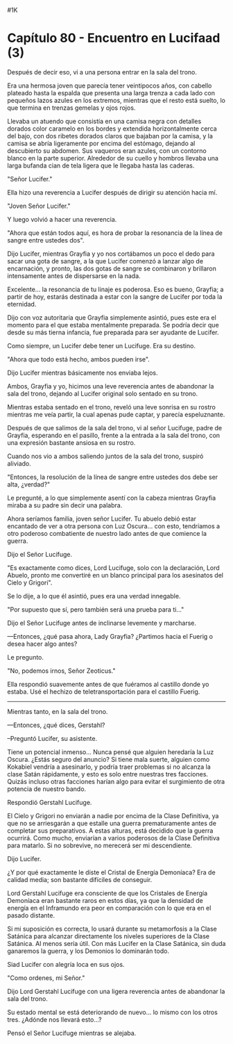 
#1K 

# Capítulo 80 - Encuentro en Lucifaad (3)


Después de decir eso, vi a una persona entrar en la sala del trono.

Era una hermosa joven que parecía tener veintipocos años, con cabello plateado hasta la espalda que presenta una larga trenza a cada lado con pequeños lazos azules en los extremos, mientras que el resto está suelto, lo que termina en trenzas gemelas y ojos rojos.

Llevaba un atuendo que consistía en una camisa negra con detalles dorados color caramelo en los bordes y extendida horizontalmente cerca del bajo, con dos ribetes dorados claros que bajaban por la camisa, y la camisa se abría ligeramente por encima del estómago, dejando al descubierto su abdomen. Sus vaqueros eran azules, con un contorno blanco en la parte superior. Alrededor de su cuello y hombros llevaba una larga bufanda cian de tela ligera que le llegaba hasta las caderas.

"Señor Lucifer."

Ella hizo una reverencia a Lucifer después de dirigir su atención hacia mí.

"Joven Señor Lucifer."

Y luego volvió a hacer una reverencia.

"Ahora que están todos aquí, es hora de probar la resonancia de la línea de sangre entre ustedes dos".

Dijo Lucifer, mientras Grayfia y yo nos cortábamos un poco el dedo para sacar una gota de sangre, a la que Lucifer comenzó a lanzar algo de encarnación, y pronto, las dos gotas de sangre se combinaron y brillaron intensamente antes de dispersarse en la nada.

Excelente... la resonancia de tu linaje es poderosa. Eso es bueno, Grayfia; a partir de hoy, estarás destinada a estar con la sangre de Lucifer por toda la eternidad.

Dijo con voz autoritaria que Grayfia simplemente asintió, pues este era el momento para el que estaba mentalmente preparada. Se podría decir que desde su más tierna infancia, fue preparada para ser ayudante de Lucifer.

Como siempre, un Lucifer debe tener un Lucifuge. Era su destino.

"Ahora que todo está hecho, ambos pueden irse".

Dijo Lucifer mientras básicamente nos enviaba lejos.

Ambos, Grayfia y yo, hicimos una leve reverencia antes de abandonar la sala del trono, dejando al Lucifer original solo sentado en su trono.

Mientras estaba sentado en el trono, reveló una leve sonrisa en su rostro mientras me veía partir, la cual apenas pude captar, y parecía espeluznante.

Después de que salimos de la sala del trono, vi al señor Lucifuge, padre de Grayfia, esperando en el pasillo, frente a la entrada a la sala del trono, con una expresión bastante ansiosa en su rostro.

Cuando nos vio a ambos saliendo juntos de la sala del trono, suspiró aliviado.

"Entonces, la resolución de la línea de sangre entre ustedes dos debe ser alta, ¿verdad?"

Le pregunté, a lo que simplemente asentí con la cabeza mientras Grayfia miraba a su padre sin decir una palabra.

Ahora seríamos familia, joven señor Lucifer. Tu abuelo debió estar encantado de ver a otra persona con Luz Oscura... con esto, tendríamos a otro poderoso combatiente de nuestro lado antes de que comience la guerra.

Dijo el Señor Lucifuge.

"Es exactamente como dices, Lord Lucifuge, solo con la declaración, Lord Abuelo, pronto me convertiré en un blanco principal para los asesinatos del Cielo y Grigori".

Se lo dije, a lo que él asintió, pues era una verdad innegable.

"Por supuesto que sí, pero también será una prueba para ti..."

Dijo el Señor Lucifuge antes de inclinarse levemente y marcharse.

—Entonces, ¿qué pasa ahora, Lady Grayfia? ¿Partimos hacia el Fuerig o desea hacer algo antes?

Le pregunto.

"No, podemos irnos, Señor Zeoticus."

Ella respondió suavemente antes de que fuéramos al castillo donde yo estaba. Usé el hechizo de teletransportación para el castillo Fuerig.

***

Mientras tanto, en la sala del trono.

—Entonces, ¿qué dices, Gerstahl?

–Preguntó Lucifer, su asistente.

Tiene un potencial inmenso... Nunca pensé que alguien heredaría la Luz Oscura. ¿Estás seguro del anuncio? Si tiene mala suerte, alguien como Kokabiel vendría a asesinarlo, y podría traer problemas si no alcanza la clase Satán rápidamente, y esto es solo entre nuestras tres facciones. Quizás incluso otras facciones harían algo para evitar el surgimiento de otra potencia de nuestro bando.

Respondió Gerstahl Lucifuge.

El Cielo y Grigori no enviarán a nadie por encima de la Clase Definitiva, ya que no se arriesgarán a que estalle una guerra prematuramente antes de completar sus preparativos. A estas alturas, está decidido que la guerra ocurrirá. Como mucho, enviarían a varios poderosos de la Clase Definitiva para matarlo. Si no sobrevive, no merecerá ser mi descendiente.

Dijo Lucifer.

¿Y por qué exactamente le diste el Cristal de Energía Demoníaca? Era de calidad media; son bastante difíciles de conseguir.

Lord Gerstahl Lucifuge era consciente de que los Cristales de Energía Demoníaca eran bastante raros en estos días, ya que la densidad de energía en el Inframundo era peor en comparación con lo que era en el pasado distante.

Si mi suposición es correcta, lo usará durante su metamorfosis a la Clase Satánica para alcanzar directamente los niveles superiores de la Clase Satánica. Al menos sería útil. Con más Lucifer en la Clase Satánica, sin duda ganaremos la guerra, y los Demonios lo dominarán todo.

Siad Lucifer con alegría loca en sus ojos.

"Como ordenes, mi Señor."

Dijo Lord Gerstahl Lucifuge con una ligera reverencia antes de abandonar la sala del trono.

Su estado mental se está deteriorando de nuevo... lo mismo con los otros tres. ¿Adónde nos llevará esto...?

Pensó el Señor Lucifuge mientras se alejaba.
